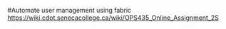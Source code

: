 #Automate user management using fabric
https://wiki.cdot.senecacollege.ca/wiki/OPS435_Online_Assignment_2S
